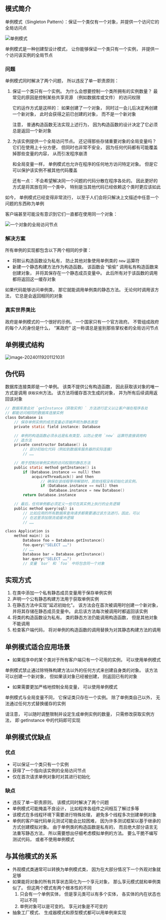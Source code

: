 ## 模式简介

单例模式（Singleton Pattern）：保证一个类仅有一个对象，并提供一个访问它的全局访问点

![单例模式](.assets/单例模式/singleton.png)

单例模式是一种创建型设计模式， 让你能够保证一个类只有一个实例， 并提供一个访问该实例的全局节点

### 问题

单例模式同时解决了两个问题， 所以违反了单一职责原则：

1. 保证一个类只有一个实例。 为什么会想要控制一个类所拥有的实例数量？ 最常见的原因是控制某些共享资源 （例如数据库或文件） 的访问权限

   它的运作方式是这样的： 如果创建了一个对象， 同时过一会儿后决定再创建一个新对象， 此时会获得之前已创建的对象， 而不是一个新对象

   注意， 普通构造函数无法实现上述行为， 因为构造函数的设计决定了它必须总是返回一个新对象

2. 为该实例提供一个全局访问节点。 还记得那些存储重要对象的全局变量吗？ 它们在使用上十分方便， 但同时也非常不安全， 因为任何代码都有可能覆盖掉那些变量的内容， 从而引发程序崩溃

   和全局变量一样， 单例模式也允许在程序的任何地方访问特定对象。 但是它可以保护该实例不被其他代码覆盖

   还有一点： 不会希望解决同一个问题的代码分散在程序各处的。 因此更好的方式是将其放在同一个类中， 特别是当其他代码已经依赖这个类时更应该如此

如今， 单例模式已经变得非常流行， 以至于人们会将只解决上文描述中任意一个问题的东西称为单例

客户端甚至可能没有意识到它们一直都在使用同一个对象：

![一个对象的全局访问节点](.assets/单例模式/singleton-comic-1-zh.png)

### 解决方案

所有单例的实现都包含以下两个相同的步骤：

- 将默认构造函数设为私有， 防止其他对象使用单例类的 `new` 运算符
- 新建一个静态构建方法作为构造函数。 该函数会 “偷偷” 调用私有构造函数来创建对象， 并将其保存在一个静态成员变量中。 此后所有对于该函数的调用都将返回这一缓存对象

如果代码能够访问单例类， 那它就能调用单例类的静态方法。 无论何时调用该方法， 它总是会返回相同的对象

### 真实世界类比

政府是单例模式的一个很好的示例。 一个国家只有一个官方政府。 不管组成政府的每个人的身份是什么，  “某政府” 这一称谓总是鉴别那些掌权者的全局访问节点

## 单例模式结构

![image-20240119201121031](.assets/单例模式/image-20240119201121031.png)

## 伪代码

数据库连接类即是一个单例。 该类不提供公有构造函数， 因此获取该对象的唯一方式是调用 `获取实例`方法。 该方法将缓存首次生成的对象， 并为所有后续调用返回该对象

```c
// 数据库类会对 `getInstance（获取实例）` 方法进行定义以让客户端在程序各处
// 都能访问相同的数据库连接实例
class Database is
    // 保存单例实例的成员变量必须被声明为静态类型
    private static field instance: Database

    // 单例的构造函数必须永远是私有类型，以防止使用 `new` 运算符直接调用构
    // 造方法
    private constructor Database() is
        // 部分初始化代码（例如到数据库服务器的实际连接）
        // ……

    // 用于控制对单例实例的访问权限的静态方法
    public static method getInstance() is
        if (Database.instance == null) then
            acquireThreadLock() and then
                // 确保在该线程等待解锁时，其他线程没有初始化该实例。
                if (Database.instance == null) then
                    Database.instance = new Database()
        return Database.instance

    // 最后，任何单例都必须定义一些可在其实例上执行的业务逻辑
    public method query(sql) is
        // 比如应用的所有数据库查询请求都需要通过该方法进行。因此，可以
        // 在这里添加限流或缓冲逻辑
        // ……

class Application is
    method main() is
        Database foo = Database.getInstance()
        foo.query("SELECT ……")
        // ……
        Database bar = Database.getInstance()
        bar.query("SELECT ……")
        // 变量 `bar` 和 `foo` 中将包含同一个对象
```

## 实现方式

1. 在类中添加一个私有静态成员变量用于保存单例实例
2. 声明一个公有静态构建方法用于获取单例实例
3. 在静态方法中实现"延迟初始化"。 该方法会在首次被调用时创建一个新对象， 并将其存储在静态成员变量中。 此后该方法每次被调用时都返回该实例
4. 将类的构造函数设为私有。 类的静态方法仍能调用构造函数， 但是其他对象不能调用
5. 检查客户端代码， 将对单例的构造函数的调用替换为对其静态构建方法的调用

## 单例模式适合应用场景

- 如果程序中的某个类对于所有客户端只有一个可用的实例， 可以使用单例模式

单例模式禁止通过除特殊构建方法以外的任何方式来创建自身类的对象。 该方法可以创建一个新对象， 但如果该对象已经被创建， 则返回已有的对象

- 如果需要更加严格地控制全局变量， 可以使用单例模式

单例模式与全局变量不同， 它保证类只存在一个实例。 除了单例类自己以外， 无法通过任何方式替换缓存的实例

请注意， 可以随时调整限制并设定生成单例实例的数量， 只需修改获取实例方法， 即 getInstance 中的代码即可实现

## 单例模式优缺点

### 优点

- 可以保证一个类只有一个实例
- 获得了一个指向该实例的全局访问节点
- 仅在首次请求单例对象时对其进行初始化

### 缺点

- 违反了单一职责原则。 该模式同时解决了两个问题
- 单例模式可能掩盖不良设计， 比如程序各组件之间相互了解过多等
- 该模式在多线程环境下需要进行特殊处理， 避免多个线程多次创建单例对象
- 单例的客户端代码单元测试可能会比较困难， 因为许多测试框架以基于继承的方式创建模拟对象。 由于单例类的构造函数是私有的， 而且绝大部分语言无法重写静态方法， 所以需要想出仔细考虑模拟单例的方法。 要么干脆不编写测试代码， 或者不使用单例模式

## 与其他模式的关系

- 外观模式类通常可以转换为单例模式类， 因为在大部分情况下一个外观对象就足够
- 如果能将对象的所有共享状态简化为一个享元对象， 那么享元模式就和单例类似了。 但这两个模式有两个根本性的不同
  1. 只会有一个单例实体， 但是享元类可以有多个实体， 各实体的内在状态也可以不同
  2. 单例对象可以是可变的。 享元对象是不可变的
- 抽象工厂模式、 生成器模式和原型模式都可以用单例来实现
